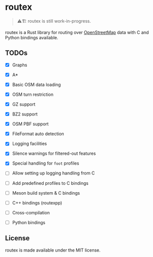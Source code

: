 # routex

> ⚠️🏗️ routex is still work-in-progress.

routex is a Rust library for routing over [OpenStreetMap](https://openstreetmap.org) data
with C and Python bindings available.


## TODOs

- [x] Graphs
- [x] A*
- [x] Basic OSM data loading
- [x] OSM turn restriction
- [x] GZ support
- [x] BZ2 support
- [x] OSM PBF support
- [x] FileFormat auto detection
- [x] Logging facilities
- [x] Silence warnings for filtered-out features
- [x] Special handling for `foot` profiles
- [ ] Allow setting up logging handling from C
- [ ] Add predefined profiles to C bindings
- [ ] Meson build system & C bindings
- [ ] C++ bindings (routexpp)
- [ ] Cross-compilation
- [ ] Python bindings


## License

routex is made available under the MIT license.
